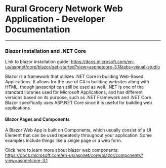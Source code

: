 # Rural Grocery Network Web Application - Developer Documentation
***
### Blazor Installation and .NET Core

Link to blazor installation guide: https://docs.microsoft.com/en-us/aspnet/core/blazor/get-started?view=aspnetcore-3.1&tabs=visual-studio

Blazor is a framework that utilizes .NET Core in building Web-Based Applications. It allows for the use of
C# in building websites along with HTML, though javascript can still be used as well. .NET
is one of the standard libraries used for Microsoft Applications, and has different versions
based on its purpose, such as .NET Framework and .NET Core. Blazor specifically uses ASP.NET Core
since it is useful for building web applications.

#### Blazor Pages and Components

A Blazor Web App is built on Components, which usually consist of a
UI Element that can be used repeatedly throughout your application. Some examples include
things like a single page or a web form. 

Click here to learn more about blazor web components: https://docs.microsoft.com/en-us/aspnet/core/blazor/components?view=aspnetcore-3.1

